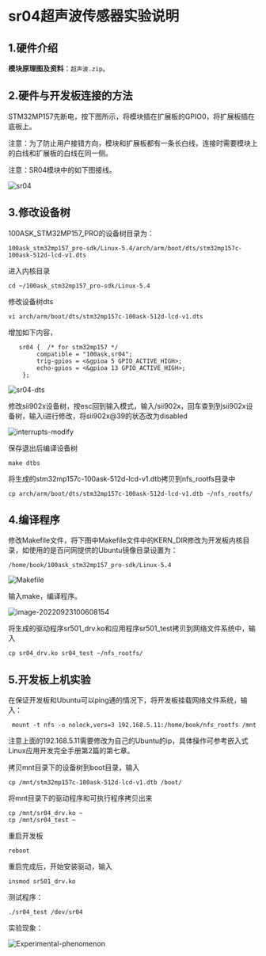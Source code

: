 # sr04超声波传感器实验说明



## 1.硬件介绍

**模块原理图及资料**：`超声波.zip`。

## 2.硬件与开发板连接的方法

STM32MP157先断电，按下图所示，将模块插在扩展板的GPIO0，将扩展板插在底板上。

注意：为了防止用户接错方向，模块和扩展板都有一条长白线，连接时需要模块上的白线和扩展板的白线在同一侧。

注意：SR04模块中的如下图接线。

![sr04](https://cdn.staticaly.com/gh/DongshanPI/LinuxCodeLibrary-Photos@master/St/STM32MP157/Pro/04-SR04driver_sr04.png)

## 3.修改设备树

100ASK_STM32MP157_PRO的设备树目录为：	

`100ask_stm32mp157_pro-sdk/Linux-5.4/arch/arm/boot/dts/stm32mp157c-100ask-512d-lcd-v1.dts`

进入内核目录

```
cd ~/100ask_stm32mp157_pro-sdk/Linux-5.4
```

修改设备树dts

```
vi arch/arm/boot/dts/stm32mp157c-100ask-512d-lcd-v1.dts
```

增加如下内容，

```
   sr04 {  /* for stm32mp157 */
        compatible = "100ask,sr04";
        trig-gpios = <&gpioa 5 GPIO_ACTIVE_HIGH>;
        echo-gpios = <&gpioa 13 GPIO_ACTIVE_HIGH>;
    };
```

![sr04-dts](https://cdn.staticaly.com/gh/DongshanPI/LinuxCodeLibrary-Photos@master/St/STM32MP157/Pro/04-SR04driver_sr04-dts.png)

修改sii902x设备树，按esc回到输入模式，输入/sii902x，回车查到到sii902x设备树，输入i进行修改，将sii902x@39的状态改为disabled

![interrupts-modify](https://cdn.staticaly.com/gh/DongshanPI/LinuxCodeLibrary-Photos@master/St/STM32MP157/Pro/04-SR04driver_interrupts-modify.png)

保存退出后编译设备树

```
make dtbs
```

将生成的stm32mp157c-100ask-512d-lcd-v1.dtb拷贝到nfs_rootfs目录中

```
cp arch/arm/boot/dts/stm32mp157c-100ask-512d-lcd-v1.dtb ~/nfs_rootfs/
```

## 4.编译程序

修改Makefile文件，将下图中Makefile文件中的KERN_DIR修改为开发板内核目录，如使用的是百问网提供的Ubuntu镜像目录设置为：

```
/home/book/100ask_stm32mp157_pro-sdk/Linux-5.4
```

![Makefile](https://cdn.staticaly.com/gh/DongshanPI/LinuxCodeLibrary-Photos@master/St/STM32MP157/Pro/04-SR04driver_Makefile.png)

输入make，编译程序。

![image-20220923100608154](https://cdn.staticaly.com/gh/DongshanPI/LinuxCodeLibrary-Photos@master/St/STM32MP157/Pro/04-SR04driver_make.png)

将生成的驱动程序sr501_drv.ko和应用程序sr501_test拷贝到网络文件系统中，输入

```
cp sr04_drv.ko sr04_test ~/nfs_rootfs/
```



## 5.开发板上机实验

在保证开发板和Ubuntu可以ping通的情况下，将开发板挂载网络文件系统，输入：

```
 mount -t nfs -o nolock,vers=3 192.168.5.11:/home/book/nfs_rootfs /mnt
```

注意上面的192.168.5.11需要修改为自己的Ubuntu的ip，具体操作可参考嵌入式Linux应用开发完全手册第2篇的第七章。

拷贝mnt目录下的设备树到boot目录，输入

```
cp /mnt/stm32mp157c-100ask-512d-lcd-v1.dtb /boot/
```

将mnt目录下的驱动程序和可执行程序拷贝出来

```
cp /mnt/sr04_drv.ko ~
cp /mnt/sr04_test ~
```

重启开发板

```
reboot
```

重启完成后，开始安装驱动，输入

```
insmod sr501_drv.ko
```

测试程序：

```
./sr04_test /dev/sr04
```

实验现象：

![Experimental-phenomenon](https://cdn.staticaly.com/gh/DongshanPI/LinuxCodeLibrary-Photos@master/St/STM32MP157/Pro/04-SR04driver_Experimental-phenomenon.png)



